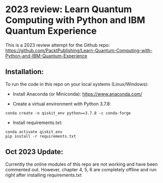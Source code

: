 # 2023 review: Learn Quantum Computing with Python and IBM Quantum Experience

This is a 2023 review attempt for the Github repo: https://github.com/PacktPublishing/Learn-Quantum-Computing-with-Python-and-IBM-Quantum-Experience

## Installation:

To run the code in this repo on your local systems (Linux/Windows):

- Install Anaconda (or Miniconda): https://www.anaconda.com/

- Create a virtual environment with Python 3.7.8:

```
conda create -n qiskit_env python==3.7.8 -c conda-forge
```

- Install requirements.txt:

```
conda activate qiskit_env
pip install -r requirements.txt
```

## Oct 2023 Update:

Currently the online modules of this repo are not working and have been commented out.
However, chapter 4, 5, 6 are completely offline and run right after installing requirements.txt
